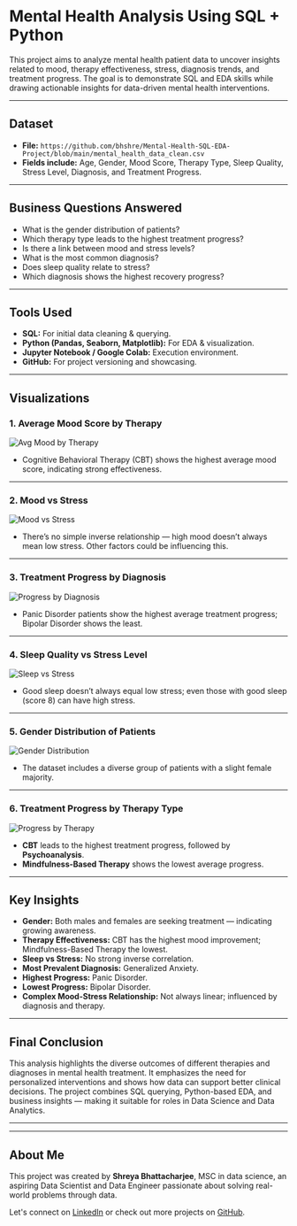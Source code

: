 # Mental Health Analysis Using SQL + Python

This project aims to analyze mental health patient data to uncover insights related to mood, therapy effectiveness, stress, diagnosis trends, and treatment progress. The goal is to demonstrate SQL and EDA skills while drawing actionable insights for data-driven mental health interventions.

---

##  Dataset

- **File:** `https://github.com/bhshre/Mental-Health-SQL-EDA-Project/blob/main/mental_health_data_clean.csv`
- **Fields include:** Age, Gender, Mood Score, Therapy Type, Sleep Quality, Stress Level, Diagnosis, and Treatment Progress.

---

## Business Questions Answered

- What is the gender distribution of patients?
- Which therapy type leads to the highest treatment progress?
- Is there a link between mood and stress levels?
- What is the most common diagnosis?
- Does sleep quality relate to stress?
- Which diagnosis shows the highest recovery progress?
---

##  Tools Used

- **SQL:** For initial data cleaning & querying.
- **Python (Pandas, Seaborn, Matplotlib):** For EDA & visualization.
- **Jupyter Notebook / Google Colab:** Execution environment.
- **GitHub:** For project versioning and showcasing.

---

##  Visualizations

### 1.  Average Mood Score by Therapy
![Avg Mood by Therapy](https://github.com/bhshre/Mental-Health-SQL-EDA-Project/blob/main/images/avg_mood_by_therapy.png)

- Cognitive Behavioral Therapy (CBT) shows the highest average mood score, indicating strong effectiveness.

---

### 2.  Mood vs Stress
![Mood vs Stress](https://github.com/bhshre/Mental-Health-SQL-EDA-Project/blob/main/images/mood_vs_stress.png)

- There’s no simple inverse relationship — high mood doesn’t always mean low stress. Other factors could be influencing this.

---

### 3.  Treatment Progress by Diagnosis
![Progress by Diagnosis](https://github.com/bhshre/Mental-Health-SQL-EDA-Project/blob/main/images/progress_by_diagnosis.png)

- Panic Disorder patients show the highest average treatment progress; Bipolar Disorder shows the least.

---

### 4.  Sleep Quality vs Stress Level
![Sleep vs Stress](https://github.com/bhshre/Mental-Health-SQL-EDA-Project/blob/main/images/sleep_vs_stress.png)

- Good sleep doesn’t always equal low stress; even those with good sleep (score 8) can have high stress.

---

### 5.  Gender Distribution of Patients
![Gender Distribution](https://github.com/bhshre/Mental-Health-SQL-EDA-Project/blob/main/images/gender_distribution.png)

- The dataset includes a diverse group of patients with a slight female majority. 

---

### 6.  Treatment Progress by Therapy Type
![Progress by Therapy](https://github.com/bhshre/Mental-Health-SQL-EDA-Project/blob/main/images/treatment_progress_by_therapy.png)

- **CBT** leads to the highest treatment progress, followed by **Psychoanalysis**.
- **Mindfulness-Based Therapy** shows the lowest average progress.

---

##  Key Insights

- **Gender:** Both males and females are seeking treatment — indicating growing awareness.
- **Therapy Effectiveness:** CBT has the highest mood improvement; Mindfulness-Based Therapy the lowest.
- **Sleep vs Stress:** No strong inverse correlation.
- **Most Prevalent Diagnosis:** Generalized Anxiety.
- **Highest Progress:** Panic Disorder.
- **Lowest Progress:** Bipolar Disorder.
- **Complex Mood-Stress Relationship:** Not always linear; influenced by diagnosis and therapy.

---

##  Final Conclusion

This analysis highlights the diverse outcomes of different therapies and diagnoses in mental health treatment. It emphasizes the need for personalized interventions and shows how data can support better clinical decisions. The project combines SQL querying, Python-based EDA, and business insights — making it suitable for roles in Data Science and Data Analytics.

---

---
##  About Me

This project was created by **Shreya Bhattacharjee**, MSC in data science, an aspiring Data Scientist  and Data Engineer passionate about solving real-world problems through data.

Let's connect on [LinkedIn](https://www.linkedin.com/in/shreya-bhattacharjee-47b01129a/) or check out more projects on [GitHub](https://github.com/bhshre).


